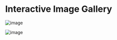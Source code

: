 # Interactive Image Gallery 

![image](https://github.com/user-attachments/assets/46647991-7eb3-42cc-b884-82aaada52fec)

![image](https://github.com/user-attachments/assets/ec389ac6-3f68-4242-8dbe-bf36cc594f3f)

